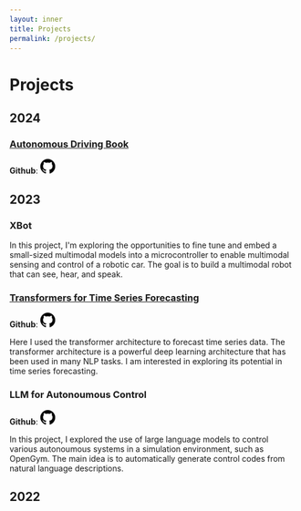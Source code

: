 ```yaml
---
layout: inner
title: Projects
permalink: /projects/
---
```

# Projects

## 2024

### [Autonomous Driving Book](./2024/autonomous-driving-book.md)

**Github**: [<img src="/img/github.png" />](https://github.com/YangyangFu/autonomous-driving-book)

## 2023 

### XBot

In this project, I'm exploring the opportunities to fine tune and embed a small-sized multimodal models into a microcontroller to enable multimodal sensing and control of a robotic car. The goal is to build a multimodal robot that can see, hear, and speak.

### [Transformers for Time Series Forecasting](./2023/transformer-time-series.md)

**Github**: [![github](/img/github.png)](https://github.com/YangyangFu/transformer-time-series)

Here I used the transformer architecture to forecast time series data. The transformer architecture is a powerful deep learning architecture that has been used in many NLP tasks. I am interested in exploring its potential in time series forecasting.

### LLM for Autonoumous Control

**Github**: [![github](/img/github.png)](https://github.com/YangyangFu/prompt-control)

In this project, I explored the use of large language models to control various autonoumous systems in a simulation environment, such as OpenGym. The main idea is to automatically generate control codes from natural language descriptions. 

## 2022


